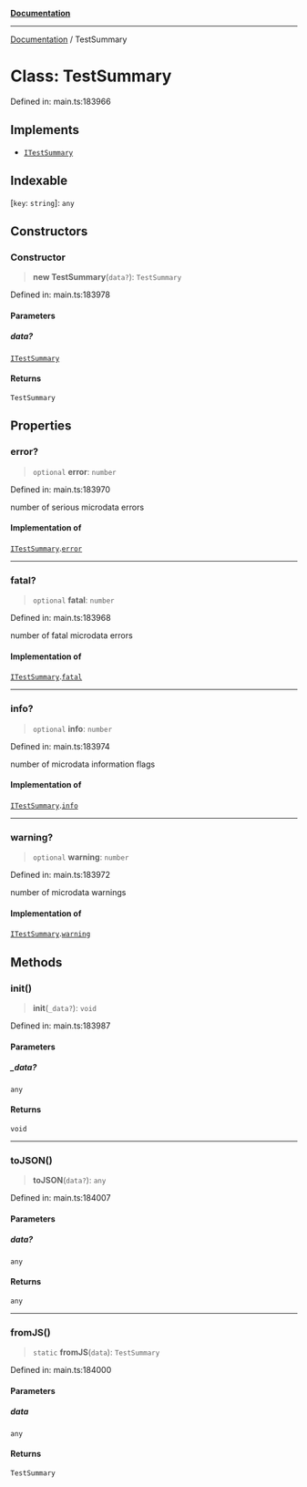 [**Documentation**](../README.md)

***

[Documentation](../README.md) / TestSummary

# Class: TestSummary

Defined in: main.ts:183966

## Implements

- [`ITestSummary`](../interfaces/ITestSummary.md)

## Indexable

\[`key`: `string`\]: `any`

## Constructors

### Constructor

> **new TestSummary**(`data?`): `TestSummary`

Defined in: main.ts:183978

#### Parameters

##### data?

[`ITestSummary`](../interfaces/ITestSummary.md)

#### Returns

`TestSummary`

## Properties

### error?

> `optional` **error**: `number`

Defined in: main.ts:183970

number of serious microdata errors

#### Implementation of

[`ITestSummary`](../interfaces/ITestSummary.md).[`error`](../interfaces/ITestSummary.md#error)

***

### fatal?

> `optional` **fatal**: `number`

Defined in: main.ts:183968

number of fatal microdata errors

#### Implementation of

[`ITestSummary`](../interfaces/ITestSummary.md).[`fatal`](../interfaces/ITestSummary.md#fatal)

***

### info?

> `optional` **info**: `number`

Defined in: main.ts:183974

number of microdata information flags

#### Implementation of

[`ITestSummary`](../interfaces/ITestSummary.md).[`info`](../interfaces/ITestSummary.md#info)

***

### warning?

> `optional` **warning**: `number`

Defined in: main.ts:183972

number of microdata warnings

#### Implementation of

[`ITestSummary`](../interfaces/ITestSummary.md).[`warning`](../interfaces/ITestSummary.md#warning)

## Methods

### init()

> **init**(`_data?`): `void`

Defined in: main.ts:183987

#### Parameters

##### \_data?

`any`

#### Returns

`void`

***

### toJSON()

> **toJSON**(`data?`): `any`

Defined in: main.ts:184007

#### Parameters

##### data?

`any`

#### Returns

`any`

***

### fromJS()

> `static` **fromJS**(`data`): `TestSummary`

Defined in: main.ts:184000

#### Parameters

##### data

`any`

#### Returns

`TestSummary`
